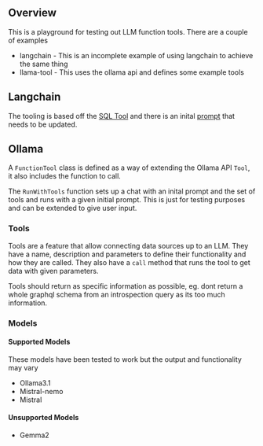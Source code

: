 

## Overview

This is a playground for testing out LLM function tools. There are a couple of examples

* langchain - This is an incomplete example of using langchain to achieve the same thing
* llama-tool - This uses the ollama api and defines some example tools

## Langchain

The tooling is based off the [SQL Tool](https://github.com/langchain-ai/langchainjs/blob/159e8e9e27122ea79af0458b33f62d6f936e144c/langchain/src/tools/sql.ts) and there is an inital [prompt](https://github.com/langchain-ai/langchainjs/blob/159e8e9e27122ea79af0458b33f62d6f936e144c/langchain/src/agents/toolkits/sql/prompt.ts#L1) that needs to be updated.

## Ollama

A `FunctionTool` class is defined as a way of extending the Ollama API `Tool`, it also includes the function to call.

The `RunWithTools` function sets up a chat with an inital prompt and the set of tools and runs with a given initial prompt. This is just for testing purposes and can be extended to give user input.

### Tools

Tools are a feature that allow connecting data sources up to an LLM.
They have a name, description and parameters to define their functionality and how they are called.
They also have a `call` method that runs the tool to get data with given parameters.

Tools should return as specific information as possible, eg. dont return a whole graphql schema from an introspection query as its too much information.


### Models
#### Supported Models

These models have been tested to work but the output and functionality may vary

- Ollama3.1
- Mistral-nemo
- Mistral

#### Unsupported Models

- Gemma2
